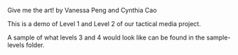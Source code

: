 Give me the art! by Vanessa Peng and Cynthia Cao

This is a demo of Level 1 and Level 2 of our tactical media project. 

A sample of what levels 3 and 4 would look like can be found in the sample-levels folder.
